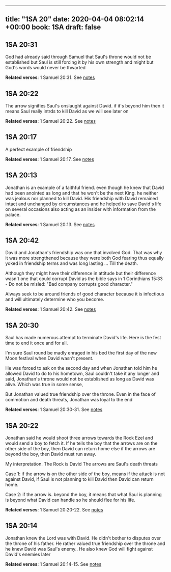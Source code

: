 
---
title: "1SA 20"
date: 2020-04-04 08:02:14 +00:00
book: 1SA
draft: false
---

## 1SA 20:31

God had already said through Samuel that Saul's throne would not be established but Saul is still forcing it by his own strength and might but God's words would never be thwarted

**Related verses**: 1 Samuel 20:31. See [notes](https://my.bible.com/notes/3400165675758248594)


## 1SA 20:22

The arrow signifies Saul's onslaught against David. if it's beyond him then it means Saul really intrds to kill David as we will see later on

**Related verses**: 1 Samuel 20:22. See [notes](https://my.bible.com/notes/3400163873088332415)


## 1SA 20:17

A perfect example of friendship

**Related verses**: 1 Samuel 20:17. See [notes](https://my.bible.com/notes/3400162841448931957)


## 1SA 20:13

Jonathan is an example of a faithful friend. even though he knew that David had been anointed as long and that he won't be the next King. he neither was jealous nor planned to kill David. His friendship with David remained intact and unchanged by circumstances and he helped to save David's life on several occasions also acting as an insider with information from the palace.

**Related verses**: 1 Samuel 20:13. See [notes](https://my.bible.com/notes/3400162041897149034)


## 1SA 20:42

David and Jonathan's friendship was one that involved God. That was why it was more strengthened because they were both God fearing thus equally yoked in friendship terms and was long lasting ... Till the death. 

Although they might have their difference in attitude but their difference wasn't one that could corrupt David as the bible says in 1 Corinthians 15:33 - Do not be misled: "Bad company corrupts good character."

Always seek to be around friends of good character because it is infectious and will ultimately determine who you become.

**Related verses**: 1 Samuel 20:42. See [notes](https://my.bible.com/notes/2278208076673442419)


## 1SA 20:30

Saul has made numerous attempt to terminate David's life. Here is the fest time to end it once and for all.

I'm sure Saul round be madly enraged in his bed the first day of the new Moon festival when David wasn't present.

He was forced to ask on the second day and when Jonathan told him he allowed David to do to his hometown, Saul couldn't take it any longer and said, Jonathan's throne would not be established as long as David was alive. Which was true in some sense, 

But Jonathan valued true friendship over the throne.
Even in the face of commotion and death threats, Jonathan was loyal to the end

**Related verses**: 1 Samuel 20:30-31. See [notes](https://my.bible.com/notes/2277491072660398624)


## 1SA 20:22

Jonathan said he would shoot three arrows towards the Rock Ezel and would send a boy to fetch it. If he tells the boy that the arrows are on the other side of the boy, then David can return home else if the arrows are beyond the boy, then David must run away.

My interpretation.
The Rock is David
The arrows are Saul's death threats

Case 1: if the arrow is on the other side of the boy, means if the attack is not against David, if Saul is not planning to kill David then David can return home.

Case 2: if the arrow is. beyond the boy, it means that what Saul is planning is beyond what David can handle so he should flee for his life.

**Related verses**: 1 Samuel 20:20-22. See [notes](https://my.bible.com/notes/2277486376608588295)


## 1SA 20:14

Jonathan knew the Lord was with David. He didn't bother to disputes over the throne of his father. He rather valued true friendship over the throne and he knew David was Saul's enemy.. He also knew God will fight against David's enemies later

**Related verses**: 1 Samuel 20:14-15. See [notes](https://my.bible.com/notes/2277476392789336546)

